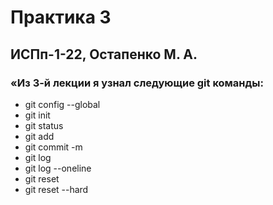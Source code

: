 # Практика 3
## ИСПп-1-22, Остапенко М. А.
### «Из 3-й лекции я узнал следующие git команды: 
* git config --global
* git init 
* git status
* git add
* git commit -m 
* git log
* git log --oneline
* git reset
* git reset --hard 